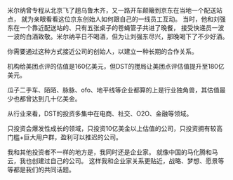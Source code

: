 米尔纳曾专程从北京飞了趟乌鲁木齐，又一路开车颠簸到京东在当地一个配送站点，
就为亲眼看看这位京东创始人如何跟自己的一线员工互动。
当时，他和刘强东在一个靠近配送站的、只有五张桌子的苍蝇管子共进了晚餐，
接受快递员一波一波的白酒致敬。米尔纳平日不喝酒，但为让刘强东尽兴，那晚喝下了不少好酒。

你需要通过这种方式接近公司的创始人，以建立一种长期的合作关系。

机构给美团点评的估值是160亿美元，但DST的搅局让美团点评估值提升至180亿美元。

瓜子二手车、陌陌、脉脉、ofo、地平线等企业都算的上是行业独角兽，其估值最少也都曾达到几十亿美金。

从行业来看，DST的投资多集中在电商、社交、O2O、金融等领域。

只投资会爆发性成长的领域，只投资10亿美金以上估值的公司，只投资拥有较高门槛+巨大用户群，盈利可以推迟的公司。

我和其他投资者不一样的地方是，我同时还是企业家。
就像中国的马化腾和马云，我也创建过自己的公司。
这样我和企业家关系更贴近，战略、梦想、愿景等等都是我们的共同话题。
